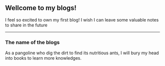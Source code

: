## Wellcome to my blogs!

I feel so excited to own my first blog! I wish I can leave some valuable notes to share in the future

---

### The name of the blogs

As a pangoline who dig the dirt to find its nutritious ants, I will bury my head into books to learn more knowledges.


